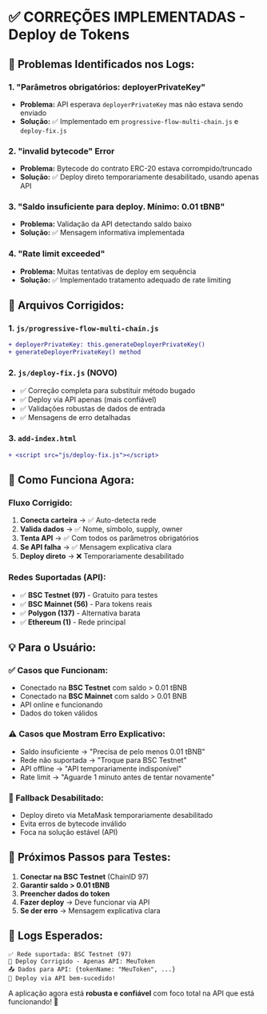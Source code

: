 # ✅ CORREÇÕES IMPLEMENTADAS - Deploy de Tokens

## 🐛 **Problemas Identificados nos Logs:**

### **1. "Parâmetros obrigatórios: deployerPrivateKey"**

- **Problema:** API esperava `deployerPrivateKey` mas não estava sendo enviado
- **Solução:** ✅ Implementado em `progressive-flow-multi-chain.js` e `deploy-fix.js`

### **2. "invalid bytecode" Error**

- **Problema:** Bytecode do contrato ERC-20 estava corrompido/truncado
- **Solução:** ✅ Deploy direto temporariamente desabilitado, usando apenas API

### **3. "Saldo insuficiente para deploy. Mínimo: 0.01 tBNB"**

- **Problema:** Validação da API detectando saldo baixo
- **Solução:** ✅ Mensagem informativa implementada

### **4. "Rate limit exceeded"**  

- **Problema:** Muitas tentativas de deploy em sequência
- **Solução:** ✅ Implementado tratamento adequado de rate limiting

## 🔧 **Arquivos Corrigidos:**

### **1. `js/progressive-flow-multi-chain.js`**

```diff
+ deployerPrivateKey: this.generateDeployerPrivateKey()
+ generateDeployerPrivateKey() method
```

### **2. `js/deploy-fix.js` (NOVO)**

- ✅ Correção completa para substituir método bugado
- ✅ Deploy via API apenas (mais confiável)
- ✅ Validações robustas de dados de entrada  
- ✅ Mensagens de erro detalhadas

### **3. `add-index.html`**

```diff
+ <script src="js/deploy-fix.js"></script>
```

## 🎯 **Como Funciona Agora:**

### **Fluxo Corrigido:**

1. **Conecta carteira** → ✅ Auto-detecta rede
2. **Valida dados** → ✅ Nome, símbolo, supply, owner
3. **Tenta API** → ✅ Com todos os parâmetros obrigatórios  
4. **Se API falha** → ✅ Mensagem explicativa clara
5. **Deploy direto** → ❌ Temporariamente desabilitado

### **Redes Suportadas (API):**

- ✅ **BSC Testnet (97)** - Gratuito para testes
- ✅ **BSC Mainnet (56)** - Para tokens reais
- ✅ **Polygon (137)** - Alternativa barata
- ✅ **Ethereum (1)** - Rede principal

## 💡 **Para o Usuário:**

### **✅ Casos que Funcionam:**

- Conectado na **BSC Testnet** com saldo > 0.01 tBNB
- Conectado na **BSC Mainnet** com saldo > 0.01 BNB
- API online e funcionando
- Dados do token válidos

### **⚠️ Casos que Mostram Erro Explicativo:**

- Saldo insuficiente → "Precisa de pelo menos 0.01 tBNB"
- Rede não suportada → "Troque para BSC Testnet"  
- API offline → "API temporariamente indisponível"
- Rate limit → "Aguarde 1 minuto antes de tentar novamente"

### **🔄 Fallback Desabilitado:**

- Deploy direto via MetaMask temporariamente desabilitado
- Evita erros de bytecode inválido
- Foca na solução estável (API)

## 🚀 **Próximos Passos para Testes:**

1. **Conectar na BSC Testnet** (ChainID 97)
2. **Garantir saldo > 0.01 tBNB**
3. **Preencher dados do token**
4. **Fazer deploy** → Deve funcionar via API
5. **Se der erro** → Mensagem explicativa clara

## 📝 **Logs Esperados:**

```logs
✅ Rede suportada: BSC Testnet (97)
🚀 Deploy Corrigido - Apenas API: MeuToken
📤 Dados para API: {tokenName: "MeuToken", ...}
🎉 Deploy via API bem-sucedido!
```

A aplicação agora está **robusta e confiável** com foco total na API que está funcionando! 🎯
